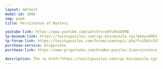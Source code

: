 ```yaml
---
layout: default
modal-id: 1006
img: pom4
title: Persistence of Mastery

youtube-link: https://www.youtube.com/watch?v=n0Yv9XaDVM8
tp-museum-link: https://twistypuzzles.com/cgi-bin/puzzle.cgi?pkey=6963
tp-forum-link: https://twistypuzzles.com/forum/viewtopic.php?f=15&t=33551
purchase-service: Grigorusha
purchase-link: https://www.grigorusha.com/braden-puzzles-2/persistence-of-mastery-pom4-by-braden-ganetsky

description: The <a href="https://twistypuzzles.com/cgi-bin/puzzle.cgi?pkey=6963" target="_blank">Persistence of Mastery</a> (aka "POM4") is the result of doing an <a href="https://twistypuzzles.com/cgi-bin/puzzle.cgi?pkey=1598" target="_blank">axis</a> transformation on a <a href="https://twistypuzzles.com/cgi-bin/puzzle.cgi?pkey=1693" target="_blank">Crazy 4x4x4 II</a>. After only a few turns, the shape gets extremely confusing, and the solve experience is anything but straightforward!
---
```

